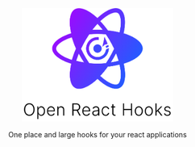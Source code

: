 <div align="center">
    <p align="center">
        <a href="https://github.com/open-react-hooks" title="React Hook Form - Simple React forms validation">
            <img src="https://github.com/open-react-hooks/open-react-hooks/blob/main/docs/logo.png" alt="React Hook Form Logo - React hook custom hook for form validation" width="300px" />
        </a>
    </p>
</div>

<p align="center">One place and large hooks for your react applications
</p>

<div align="center">
